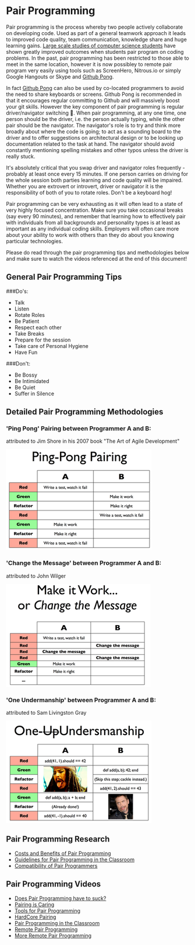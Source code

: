 Pair Programming
================

Pair programming is the process whereby two people actively collaborate on developing code.  Used as part of a general teamwork approach it leads to improved code quality, team communication, knowledge share and huge learning gains.  [Large scale studies of computer science students](http://www.cs.pomona.edu/classes/cs121/supp/williams_prpgm.pdf) have shown greatly improved outcomes when students pair program on coding problems.  In the past, pair programming has been restricted to those able to meet in the same location, however it is now possibley to remote pair program very easily using tools such as ScreenHero, Nitrous.io or simply Google Hangouts or Skype and [Github Pong](github_pong.md).

In fact [Github Pong](github_pong.md) can also be used by co-located programmers to avoid the need to share keyboards or screens.  Github Pong is recommended in that it encourages regular committing to Github and will massively boost your git skills.  However the key component of pair programming is regular driver/navigator switching&nbsp;:twisted_rightwards_arrows:.  When pair programming, at any one time, one person should be the driver, i.e. the person actually typing, while the other pair should be the navigator.  The navigator's role is to try and think more broadly about where the code is going; to act as a sounding board to the driver and to offer suggestions on architectural design or to be looking up documentation related to the task at hand.  The navigator should avoid constantly mentioning spelling mistakes and other typos unless the driver is really stuck.

It's absolutely critical that you swap driver and navigator roles frequently - probably at least once every 15 minutes.  If one person carries on driving for the whole session both parties learning and code quality will be impaired.  Whether you are extrovert or introvert, driver or navigator it is the responsibility of both of you to rotate roles.  Don't be a keyboard hog!

Pair programming can be very exhausting as it will often lead to a state of very highly focused concentration.  Make sure you take occasional breaks (say every 90 minutes), and remember that learning how to effectively pair with individuals from all backgrounds and personality types is at least as important as any individual coding skills.  Employers will often care more about your ability to work with others than they do about you knowing particular technologies.

Please do read through the pair programming tips and methodologies below and make sure to watch the videos referenced at the end of this document!


General Pair Programming Tips
--------------

###Do's:

* Talk
* Listen
* Rotate Roles
* Be Patient
* Respect each other
* Take Breaks
* Prepare for the session
* Take care of Personal Hygiene
* Have Fun


###Don't:

* Be Bossy
* Be Intimidated
* Be Quiet
* Suffer in Silence

Detailed Pair Programming Methodologies
-------------------------------

### 'Ping Pong' Pairing between Programmer A and B:

attributed to Jim Shore in his 2007 book "The Art of Agile Development"

![Ping Pong Protocol](/pills/images/PingPongProtocol.png)


### 'Change the Message' between Programmer A and B:

attributed to John Wilger

![Change the Message](/pills/images/ChangeTheMessage.png)


### 'One Undermanship' between Programmer A and B:

attributed to Sam Livingston Gray

![OneUndermanship](/pills/images/OneUndermanShip.png)

Pair Programming Research
-------------

* [Costs and Benefits of Pair Programming](http://www.cs.pomona.edu/classes/cs121/supp/williams_prpgm.pdf)
* [Guidelines for Pair Programming in the Classroom](http://people.cs.vt.edu/~mccricks/papers/wmlh08.pdf)
* [Compatibility of Pair Programmers](http://collaboration.csc.ncsu.edu/laurie/Papers/Compatibility.pdf)

Pair Programming Videos
-------------

* [Does Pair Programming have to suck?](https://www.youtube.com/watch?v=OQXEzwXtzJ8)
* [Pairing is Caring](https://www.youtube.com/watch?v=zCzc5W7vHQg)
* [Tools for Pair Programming](https://www.youtube.com/watch?v=W_hsEi_UZHE)
* [HardCore Pairing](https://www.youtube.com/watch?v=zaDk-08T8Wg)
* [Pair Programming in the Classroom](https://www.youtube.com/watch?v=rG_U12uqRhE)
* [Remote Pair Programming](https://www.youtube.com/watch?v=Yq1qgWvSIdI)
* [More Remote Pair Programming](https://www.youtube.com/watch?v=f9ALSPlPQhg)
